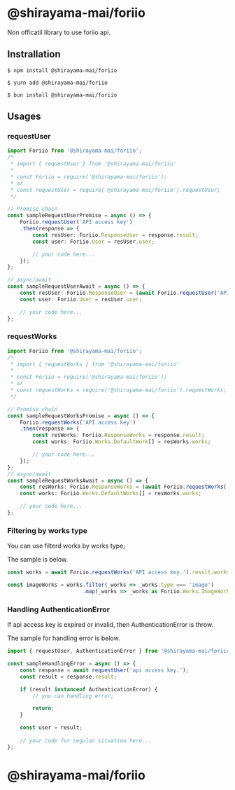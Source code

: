 # @shirayama-mai/foriio

Non officatil library to use foriio api.

## Instrallation

```shell
$ npm install @shirayama-mai/foriio

$ yurn add @shirayama-mai/foriio

$ bun install @shirayama-mai/foriio
```

## Usages

### requestUser
```typescript
import Foriio from '@shirayama-mai/foriio';
/*
 * import { requestUser } from '@shirayama-mai/foriio'
 *
 * const Foriio = require('@shirayama-mai/foriio');
 * or
 * const requestUser = require('@shirayama-mai/foriio').requestUser;
 */

// Promise chain
const sampleRequestUserPromise = async () => {
    Foriio.requestUser('API access key')
    .then(response => {
        const resUser: Foriio.ResponseUser = response.result;
        const user: Foriio.User = resUser.user;

        // your code here...
    });
};

// async/await
const sampleRequestUserAwait = async () => {
    const resUser: Foriio.ResponseUser = (await Foriio.requestUser('API access key.')).result;
    const user: Foriio.User = resUser.user;

    // your code here...
};
```

### requestWorks
```typescript
import Foriio from '@shirayama-mai/foriio';
/*
 * import { requestWorks } from '@shirayama-mai/foriio'
 *
 * const Foriio = require('@shirayama-mai/foriio');
 * or
 * const requestWorks = require('@shirayama-mai/foriio').requestWorks;
 */

// Promise chain
const sampleRequestWorksPromise = async () => {
    Foriio.requestWorks('API access key')
    .then(response => {
        const resWorks: Foriio.ResponseWorks = response.result;
        const works: Foriio.Works.DefaultWork[] = resWorks.works;

        // your code here...
    });
};
// async/await
const sampleRequestWorksAwait = async () => {
    const resWorks: Foriio.ResponseWorks = (await Foriio.requestWorks('API access key.')).result;
    const works: Foriio.Works.DefaultWorks[] = resWorks.works;

    // your code here...
};
```

### Filtering by works type
You can use filterd works by works type;

The sample is below.

```typescript
const works = await Foriio.requestWorks('API access key.').result.works;

const imageWorks = works.filter(_works => _works.type === 'image')
                        .map(_works => _works as Foriio.Works.ImageWorks);
```

### Handling AuthenticationError
If api access key is expired or invalid,
then AuthenticationError is throw.

The sample for handling error is below.
```typescript
import { requestUser, AuthenticationError } from '@shirayama-mai/foriio';

const sampleHandlingError = async () => {
    const response = await requestUser('api access key.');
    const result = response.result;

    if (result instanceof AuthenticationError) {
        // you can handling error;

        return;
    }

    const user = result;
    
    // your code for regular situation here...
};
```

# @shirayama-mai/foriio